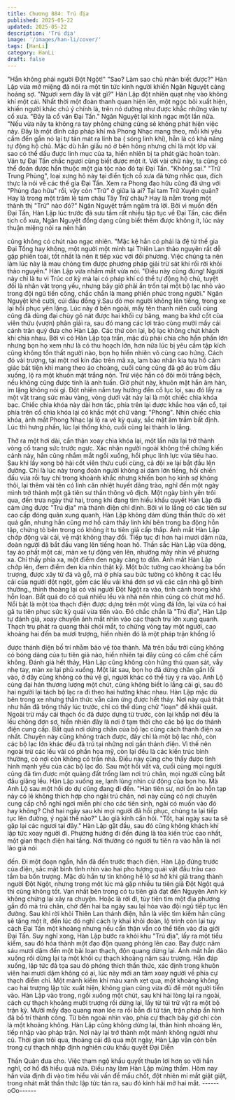 ```yaml
---
title: Chương 884: Trú địa
published: 2025-05-22
updated: 2025-05-22
description: 'Trú địa'
image: '/images/han-li/cover/'
tags: [HanLi]
category: HanLi
draft: false
---
```


"Hắn không phải người Đột Ngột!"
"Sao? Làm sao chủ nhân biết được?"
Hàn Lập vừa mở miệng đã nói ra một tin tức kinh người khiến
Ngân Nguyệt càng hoảng sợ.
"Ngươi xem đây là vật gì?" Hàn Lập đột nhiên quạt nhẹ vào không
khí một cái. Nhất thời một đoàn thanh quan hiện lên, một ngọc bôi
xuất hiện, khiến người khác chú ý chính là, trên nó dường như
được khắc những văn tự cổ xưa.
"Đây là cổ văn Đại Tấn." Ngân Nguyệt lại kinh ngạc một lần nữa.
"Nếu vừa nãy ta không ra tay phỏng chừng cũng sẽ không phát
hiện việc này. Đây là một đỉnh cấp pháp khí mà Phong Nhạc
mang theo, mỗi khi yêu cầm đến gần nó lại tự tản mát ra linh ba (
sóng linh khí), hẳn là có khả năng tự động hộ chủ. Mặc dù hắn
giấu nó ở bên hông nhưng chỉ là một lớp vải sao có thể dấu được
linh mục của ta, hiển nhiên bị ta phát giác hoàn toàn. Văn tự Đại
Tấn chắc ngươi cũng biết được một ít. Với vài chữ này, ta cũng có
thể đoán được hắn thuộc một gia tộc nào đó tại Đại Tấn.
"Không sai." "Trữ Trung Phùng", loại xưng hô này tại điển tịch cổ
xưa đã từng nhắc qua, đích thực là nói về các thế gia Đại Tấn.
Xem ra Phong đạo hữu cũng đã ứng với "Phùng đạo hữu" rồi, vậy
còn "Trữ" ở giữa là ai? Tại tam Trữ Xuyên quận? Hay là trong một
trăm lẻ tám châu Tây Trữ châu? Hay là nằm trong một thành thị
"Trữ" nào đó?" Ngân Nguyệt trầm ngâm trả lời.
Bởi vì muốn đến Đại Tấn, Hàn Lập lúc trước đã sưu tầm rất nhiều
tập tục về Đại Tấn, các điển tịch cổ xưa, Ngân Nguyệt đồng dạng
cũng biết thêm được không ít, lúc này thuận miệng nói ra nên hắn

cũng không có chút nào ngạc nhiên.
"Mặc kệ hắn có phải là đệ tử thế gia Đại Tống hay không, một
người một mình tại Thiên Lan thảo nguyên rất dễ gặp phiền toái,
tốt nhất là nên ít tiếp xúc với đối phương. Việc chúng ta nên làm
lúc này là mau chóng tìm được phương pháp giải trừ sát khí rồi rời
khỏi thảo nguyên." Hàn Lập vừa nhắm mắt vừa nói.
"Điều này cũng đúng! Người này chỉ là tu vi Trúc cơ kỳ mà lại có
pháp khí có thể tự động hộ chủ, tuyệt đối là nhân vật trọng yếu,
nhưng bây giờ phải ẩn trốn tại một bộ lạc nhỏ vào trong đội ngũ
tiến cống, chắc chắn là mang phiền phúc trong người." Ngân
Nguyệt khẽ cười, cúi đầu đồng ý.Sau đó mọi người không lên
tiếng, trong xe lại hồi phục yên lặng.
Lúc này ở bên ngoài, mấy tên thanh niên cuối cùng cũng đã dùng
đại chùy gõ nát được hai khối cự băng, mang ba khứ cốt của viên
thứu (vượn) phân giải ra, sau đó mang các lợi trảo cùng mười
mấy cái cánh trân quý đưa cho Hàn Lập. Các thứ còn lại, bộ lạc
không chút khách khí chia nhau.
Bởi vì có Hàn Lập tọa trấn, mặc dù phải chia cho hắn phần lớn
nhưng bọn họ xem như là có thu hoạch lớn, hơn nữa lúc bị yêu
cầm tập kích cũng không tổn thất người nào, bọn họ hiển nhiên
vô cùng cao hứng.
Cách đó vài trượng, tại một nơi kín đáo trên mã xa, lam bào nhân
kia tựa hồ cảm giác bất tiện khi mang theo áo choàng, cuối cùng
cũng đã gỡ áo trùm đầu xuống, lộ ra một khuôn mặt trắng nõn.
Trừ việc hắn có đôi môi trắng bệch, nếu không cũng được tính là
anh tuấn. Giờ phút này, khuôn mặt hắn âm hàn, im lặng không nói
gì. Đột nhiên nắm tay hướng đến cổ lục lọi, sau đó lấy ra một vật
trang sức màu vàng, vòng dưới vật này lại là một chiếc chìa khóa
bạc.
Chiếc chìa khóa này dài hơn tấc, phía trên lại được khắc hoa văn
cổ, tại phía trên cổ chìa khóa lại có khắc một chữ vàng: "Phong".
Nhìn chiếc chìa khóa, ánh mắt Phong Nhạc lại lộ ra vẻ kỳ quáy,
sắc mặt âm trầm bất định. Lúc thì hưng phấn, lúc lại thống khỏ,
cuối cùng lại thành lo lắng.

Thở ra một hơi dài, cẩn thận xoay chìa khóa lại, một lần nữa lại
trở thành vòng cổ trang sức trước ngực. Xác nhận người ngoài
không thể chứng kiến cảnh này, hắn cũng nhắm mắt ngồi xuống,
hồi phục linh lực vừa tiêu hao.
Sau khi lấy xong bộ hài cốt viên thứu cuối cùng, cả đội xe lại bắt
đầu lên đường. Chỉ là lúc này trong đoàn người không ai dám lớn
tiếng, hồi chiến đấu vừa rồi tuy chỉ trong khoảnh khắc nhưng
khiến bọn họ kinh sợ không thôi, lại thêm vài tên có linh căn nhiệt
huyết dâng trào, nghĩ đến một ngày mình trở thành một gã tiên sư
thần thông vô địch.
Một ngày bình yên trôi qua, đến trưa ngày thứ hai, trong khi đang
tìm hiểu khẩu quyết Hàn Lập đã cảm ứng được "Trú địa" mà
thánh điện chỉ định. Bởi vì lo lắng có các tiên sư cao cấp đóng
quân xung quanh, Hàn Lập không dám dùng thần thức dò xét quá
gần, nhưng hắn cũng mơ hồ cảm thấy linh khí bên trong ba động
hỗn tập, chứng tỏ bên trong có không ít tu tiên giả cấp thấp.
Ánh mắt Hàn Lập chớp động vài cái, vẻ mặt không thay đổi. Tiếp
tục đi hơn hai mươi dặm nữa, đoàn người đã bắt đầu vang lên
tiếng hoan hô. Thần sắc Hàn Lập vừa động, tay áo phất một cái,
màn xe tự động vén lên, nhướng mày nhìn về phương xa. Chỉ
thấy phía xa, một điểm đen ngày càng to dần. Ánh mắt Hàn Lập
chớp lên, đem điểm đen kia nhìn thật kỹ.
Một bức tường cao khoảng ba bốn trượng, được xây từ đá và gỗ,
mà ở phía sau bức tường có không ít các lều cải của người đột
ngột, gồm các lều vải khá đơn sơ và các căn nhà gỗ bình
thường., thỉnh thoảng lại có vài người Đột Ngột ra vào, tình cảnh
trong khá hỗn loạn. Bất quá do có quá nhiều lều và nhà nên nhìn
cũng có chút mơ hồ. Nổi bật là một tòa thạch điện được dựng
trên một vùng đá lớn, lại vừa có hai gã tu tiên phục sức kỳ quái
vừa tiến vào.
Đó chắc chắn là "Trú địa", Hàn Lập tự đánh giá, xoay chuyển ánh
mắt nhìn vào các thạch trụ lớn xung quanh. Thạch trụ phát ra
quang thải chói mắt, to chừng vòng tay một người, cao khoảng
hai đến ba mươi trượng, hiển nhiên đó là một pháp trận khổng lồ

được thánh điện bố trí nhằm bảo vệ tòa thành. Mà trên bầu trời
cũng không có bóng dáng của tu tiên giả nào, hiển nhiên tại đây
cũng có cấm chế cấm không.
Đánh giá hết thảy, Hàn Lập cũng không còn hứng thú quan sát,
vẫy nhẹ tay, màn xe lại phủ xuống. Một lát sau, bọn họ đã dừng
chân gần lối vào, ở đây cũng không có thủ vệ gì, người khác có
thể tùy ý ra vào.
Anh Lộ cùng đại hán thương lượng một chút, cũng không biết lo
lắng cái gì, sau đó hai người lại tách bộ lạc ra đi theo hai hướng
khác nhau. Hàn Lập mặc dù bên trong xe nhưng thần thức vẫn
cảm ứng được hết thảy.
Nơi này quả thật như hắn đã trông thấy lúc trước, chỉ có thể dùng
chữ "loạn" để khái quát. Ngoài trừ mấy cái thạch ốc đã được
dựng từ trước, còn lại khắp nơi đều là lều chõng đơn sơ, hiển
nhiên đây là nơi ở tạm thời cho các bộ lạc do thánh điện cung
cấp. Bất quá nơi dừng chân của bộ lạc cũng cách thánh điện xa
nhất. Chuyện này cũng không trách được, đây chỉ là một bộ lạc
nhỏ, còn các bộ lạc lớn khác đều đã trú tại những nơi gần thánh
điện. Vì thế nên ngoài trừ các lều vải có phần hoa mỹ, còn lại đều
là các kiến trúc bình thường, có nơi còn không có trần nhà.
Điều này cũng cho thấy được tình hình mạnh yếu của các bộ lạc
đó. Sau một hồi vất vả, cuối cùng mọi người cũng đã tìm được
một quảng đất trống làm nơi trú chân, mọi người cũng bắt đầu
giăng lều. Hàn Lập xuống xe, lạnh lùng nhìn cử động của bọn họ.
Mà Anh Lộ sau một hồi do dự cũng đang đi đến. "Hàn tiên sư, nơi
ồn ào hỗn tạp này có lẽ không thích hợp cho ngài trú chân, nơi
này cũng có nơi chuyên cung cấp chỗ nghỉ ngơi miễn phí cho các
tiên sinh, ngài có muốn vào đó hay không? Chờ hai ngày sau khi
mọi người đã hồi phục, chúng ta lại tiếp tục lên đường, ý ngài thế
nào?" Lão giả kính cẩn hỏi.
"Tốt, hai ngày sau ta sẽ gặp lại các ngươi tại đây." Hàn Lập gật
đầu, sau đó cũng không khách khí lập tức xoay người đi. Phương
hướng đi đến đúng là tòa kiến trúc cao nhất, một gian thạch điện
hai tầng. Nơi thường có người tu tiên ra vào hẳn là nơi lão giả nói

đến.
Đi một đoạn ngắn, hắn đã đến trước thạch điện. Hàn Lập đứng
trước của điện, sắc mặt bình tĩnh nhìn vào hai pho tượng quái vật
đầu trâu cao tầm ba bốn trượng. Mặc dù hắn tự tin không hề lộ
sơ hở khi giả trang thành người Đột Ngột, nhưng trong một lúc
mà gặp nhiều tu tiên giả Đột Ngột quá thì cũng không tốt. Vạn
nhất bên trong có tu tiên giả đạt đến Nguyên Anh kỳ không chừng
lại xảy ra chuyện. Hoặc là rời đi, tùy tiện tìm một địa phương gần
đó mà trú chân, chờ đến hai ba ngày sau lại hòa vào đội ngũ tiếp
tục lên đường.
Sau khi rời khỏi Thiên Lan thánh điện, hẳn là việc tìm kiếm hắn
cũng sẽ tăng một ít, đến lúc đó nghĩ cách ly khai khỏi đoàn, lộ
trình còn lại tuy cách Đại Tấn một khoảng nhưng nếu cẩn thận
vẫn có thể tiến vào địa giới Đại Tấn. Suy nghĩ xong, Hàn Lập
bước ra khỏi khu "Trú địa", lấy ra một tiểu kiếm, sau đó hóa thành
một đạo độn quang phóng lên cao.
Bay được năm sáu mươi dặm đến một bãi loạn thạch, độn quang
dừng lại. Ánh mắt hắn đảo xuống rồi dừng lại tạ một khối cự
thạch khoảng năm sáu trượng. Hắn đáp xuống, lập tức đả tọa sau
đó phóng thích thần thức, xác định trong khuôn viên hai mươi
dặm không có ai, lúc này mới an tâm xoay người về phía cự
thạch điểm chỉ. Một mảnh kiếm khí màu xanh xẹt qua, một
khoảng không cao hai trượng lập tức xuất hiện, không gian cũng
vừa đủ để một người tiến vào.
Hàn Lập vào trong, ngồi xuống một chút, sau khi hài lòng lại ra
ngoài, cách cự thạch khoảng mười trượng rồi dừng lại, lấy từ túi
trữ vật ra một bộ trận kỳ. Mười mấy đạo quang man lóe ra rồi bắn
đi tứ tán, trận pháp ẩn hình đã bố trí thành công.
Từ bên ngoài nhìn vào, phía cự thạch bây giờ chỉ còn là một
khoảng không. Hàn Lập cũng không dừng lại, thân hình nhoáng
lên, tiếp nhập vào pháp trận. Nơi này lại trở thành một mảnh
không người như cũ.
Thời gian trôi qua, thoáng cái đã qua một ngày, Hàn Lập vẫn còn
bên trong cự thạch nhập định nghiên cứu khẩu quyết Đại Diễn

Thần Quân đưa cho. Việc tham ngộ khẩu quyết thuận lợi hơn so
với hắn nghĩ, cơ hồ đã hiểu quá nửa. Điều này làm Hàn Lập
mừng thầm.
Hôm nay hắn vừa định đi vào tìm hiểu vài vấn đề mấu chốt, đột
nhiên mí mắt giật giật, trong nhát mắt thần thức lập tức tản ra,
sau đó kinh hãi mở hai mắt.
------oOo------
